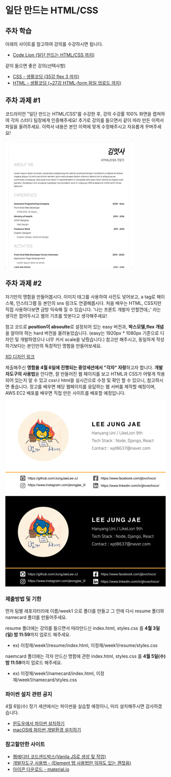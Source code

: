 # 일단 만드는 HTML/CSS

## 주차 학습
아래의 사이트를 참고하여 강의를 수강하시면 됩니다.
- [Code Lion (일단 만드는 HTML/CSS 까지)](https://www.codelion.net/)

같이 들으면 좋은 강의(선택사항)
- [CSS - 생활코딩 (35강 flex 3 까지)](https://www.youtube.com/watch?v=ONcmkf07EuI&list=PLuHgQVnccGMDaVaBmkX0qfB45R_bYrV62)
- [HTML - 생활코딩 (~27강 HTML-form 파일 업로드 까지)](https://www.youtube.com/watch?v=OGFgdro160I&list=PLuHgQVnccGMDUzDDCKW-pCZQY-MMCX5yB)


## 주차 과제 #1
코드라이언 "일단 만드는 HTML/CSS"를 수강한 후, 강의 수강률 100% 화면을 캡쳐하여 각자 스터디 팀장에게 인증해주세요! 추가로 강의를 들으면서 같이 따라 만든 이력서 파일을 올려주세요. 이력서 내용은 본인 이력에 맞게 수정해주시고 자유롭게 꾸며주세요!

<kbd>![예시](resume.png)</kbd>



## 주차 과제 #2
자기만의 명함을 만들어봅시다. 이미지 태그를 사용하여 사진도 넣어보고, a tag로 페이스북, 인스타그램 등 본인의 sns 링크도 연결해봅시다. 처음 배우는 HTML, CSS지만 직접 사용하다보면 금방 익숙해 질 수 있습니다. '나는 프론트 개발자 안할껀데;;' 라는 생각은 접어두시고 웹의 기초를 맛본다고 생각해주세요!  

참고 코드로 **position이 absoulte**로 설정되어 있는 easy 버전과, **박스모델,flex 개념**을 알아야 하는 hard 버전을 올려놓았습니다. (easy는 1920px * 1080px 기준으로 디자인 및 개발하였으나 너무 커서 scale을 낮췄습니다.) 참고만 해주시고, 동일하게 작성하기보다는 본인만의 독창적인 명함을 만들어보세요. 

[XD 디자인 링크](https://xd.adobe.com/view/201755dd-1a62-4939-af55-07d6e3bd293d-7544/)


제출해주신 **명함을 4월 6일에 진행되는 중앙세션에서 "각자" 자랑**하고자 합니다. **개발자도구의 사용법**을 안다면, 잘 만들어진 웹 페이지를 보고 HTML과 CSS가 어떻게 적용되어 있는지 알 수 있고 css나 html을 실시간으로 수정 및 확인 할 수 있으니, 참고하시면 좋습니다. 장고를 배우면 해당 웹페이지를 응답하는 웹 서버를 제작할 예정이며, AWS EC2 배포를 배우면 직접 만든 사이트를 배포할 예정입니다. 

<kbd>![예시1](Example1.png)</kbd>


<kbd>![예시2](Example2.png)</kbd>



### 제출방법 및 기한
먼저 팀별 레포지터리에 이름/week1 으로 폴더를 만들고 그 안에 다시 resume 폴더와 namecard 폴더를 만들어주세요.

resume 폴더에는 강의를 들으면서 따라만드신 index.html, styles.css 를 **4월 3일(일) 밤 11:59**까지 업로드 해주세요. 
- ex) 이정재/week1/resume/index.html, 이정재/week1/resume/styles.css

naemcard 폴더에는 각자 만드신 명함에 관한 index.html, styles.css 를 **4월 5일(수) 밤 11:59**까지 업로드 해주세요. 
- ex) 이정재/week1/namecard/index.html, 이정재/week1/namecard/styles.css


### 파이썬 설치 관련 공지
4월 6일(수) 정기 세션에서는 파이썬을 실습할 예정이니, 미리 설치해주시면 감사하겠습니다.
 - [윈도우에서 파이썬 설치하기](https://www.codingfactory.net/10023)
 - [macOS에 파이썬 개발환경 설치하기](https://hbase.tistory.com/106)


### 참고할만한 사이트
- [웹에디터 코드샌드박스(Vanila JS로 생성 및 작업)](https://codesandbox.io/)
- [개발자도구 사용법 - (Element 탭 사용법만 익혀도 있는 괜찮음)](https://blogpack.tistory.com/756)
- [아이콘 다운로드 - material.io](https://material.io/resources/icons/)
